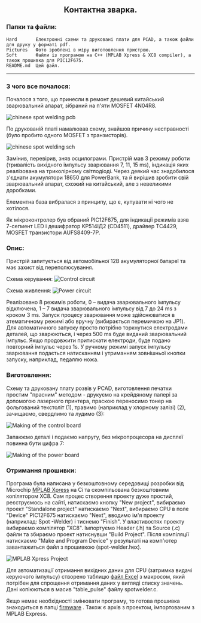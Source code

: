 <h2 align="center">Контактна зварка.</h2>

### Папки та файли:

    Hard       Електронні схеми та друковані плати для PCAD, а також файли для друку у форматі pdf.
    Pictures   Фото зроблені в міру виготовлення пристрою.
    Soft       Файли із програмою на С++ (MPLAB Xpress & XC8 compiler), а також прошивка для PIC12F675.
    README.md  Цей файл.
---
### З чого все почалося:

Почалося з того, що принесли в ремонт дешевий китайський зварювальний апарат, зібраний на п'яти MOSFET 4N04R8.

![chinese spot welding pcb](https://github.com/nva1773/Spot-Welder/blob/main/Pictures/chinese-spot-welding-pcb.jpg)

По друкованій платі намалював схему, знайшов причину несправності (було пробито одного MOSFET з транзисторів).

![chinese spot welding sch](https://github.com/nva1773/Spot-Welder/blob/main/Pictures/chinese-spot-welding-sch.jpg)

Замінив, перевірив, зняв осцилограми. Пристрій мав 3 режиму роботи (тривалість вихідного імпульсу зварювання 7, 11, 15 ms), індикація яких реалізована на триколірному світлодіоді.
Через деякий час знадобилося з'єднати акумулятори 18650 для PowerBank, та й вирішив зробити свій зварювальний апарат, схожий на китайський, але з невеликими доробками.

Елементна база вибралася з принципу, що є, купувати ні чого не хотілося.

Як мікроконтролер був обраний PIC12F675, для індикації режимів взяв 7-сегмент LED і дешифратор KР514ІД2 (CD4511), драйвер TC4429, MOSFET транзистори AUFS8409-7P.
    
### Опис:

Пристрій запитується від автомобільної 12В акумуляторної батареї та має захист від переполюсування.

Схема керування:
![Control circuit](https://github.com/nva1773/Spot-Welder/blob/main/Pictures/spot-welder-control.JPG)

Схема живлення:
![Power circuit](https://github.com/nva1773/Spot-Welder/blob/main/Pictures/spot-welder-power.JPG)

Реалізовано 8 режимів роботи, 0 – видача зварювального імпульсу відключена, 1 – 7 видача зварювального імпульсу від 7 до 24 ms з кроком 3 ms.
Запуск процесу зварювання може здійснюватися в атематичному режимі або вручну (вибирається перемичкою на JP1).
Для автоматичного запуску просто потрібно торкнутися електродами деталей, що зварюються, і через 500 ms буде виданий зварювальний імпульс. Якщо продовжити притискати електроди, буде подано повторний імпульс через 1s.
У ручному режимі запуск імпульсу зварювання подається натисканням і утриманням зовнішньої кнопки запуску, наприклад, педаллю ножа.

### Виготовлення:

Схему та друковану плату розвів у PCAD, виготовлення печатки простим "прасним" методом - друкуємо на крейдяному папері за допомогою лазерного принтера, праскою переносимо тонер на фольгований текстоліт (1), травимо (наприклад у хлорному залізі) (2), зачищаємо, свердлимо та лудимо (3):

![Making of the control board](https://github.com/nva1773/Spot-Welder/blob/main/Pictures/pcb-build-1.jpg)

Запаюємо деталі і подаємо напругу, без мікропроцесора на дисплеї повинна бути цифра 7:

![Making of the power board](https://github.com/nva1773/Spot-Welder/blob/main/Pictures/pcb-build-2.jpg)

### Отримання прошивки:

Програма була написана у безкоштовному середовищі розробки від Microchip [MPLAB Xpress](https://mplabxpress.microchip.com/mplabcloud/ide) на Сі та скомпільована безкоштовним копілятором XC8. Сам процес створення проекту дуже простий, реєструємось на сайті, натискаємо кнопку "New project", вибираємо проект "Standalone project" натискаємо "Next", вибираємо CPU в поле "Device" PIC12F675 натискаємо "Next", вводимо ім'я проекту (наприклад: Spot -Welder) і тиснемо "Finish". У властивостях проекту вибираємо компілятор "XC8". Імпортуємо Header (.h) та Source (.c) файли та збираємо проект натиснувши "Build Project". Після компіляції натискаємо "Make and Program Device" у результаті на комп'ютер завантажиться файл з прошивкою (spot-welder.hex).

![MPLAB Xpress Project](https://github.com/nva1773/Spot-Welder/blob/main/Pictures/www.mplab-xpresside.micorchip.com.JPG)

Для автоматизації отримання вихідних даних для CPU (затримка видачі керуючого імпульсу) створено таблицю [файл Excel](https://github.com/nva1773/Spot-Welder/blob/main/Soft/DurationPulse.xlsm) з макросом, який потрібен для спрощення отримання даних у вигляді списку значень. Дані копіюються в масив "table_pulse" файлу spotwelder.c.

Якщо немає необхідності змінювати програму, то готова прошивка знаходиться в папці [firmware](https://github.com/nva1773/Spot-Welder/blob/main/Soft/Spot_welder.X.production.hex) . Також є архів з проектом, імпортованим з MPLAB Express.
